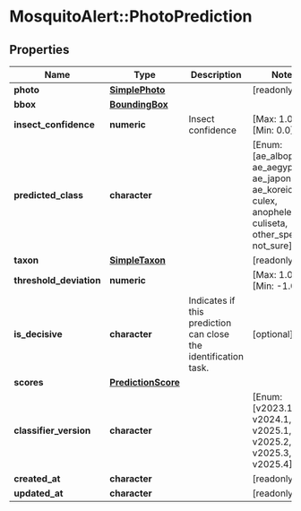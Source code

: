 # MosquitoAlert::PhotoPrediction


## Properties
Name | Type | Description | Notes
------------ | ------------- | ------------- | -------------
**photo** | [**SimplePhoto**](SimplePhoto.md) |  | [readonly] 
**bbox** | [**BoundingBox**](BoundingBox.md) |  | 
**insect_confidence** | **numeric** | Insect confidence | [Max: 1.0] [Min: 0.0] 
**predicted_class** | **character** |  | [Enum: [ae_albopictus, ae_aegypti, ae_japonicus, ae_koreicus, culex, anopheles, culiseta, other_species, not_sure]] 
**taxon** | [**SimpleTaxon**](SimpleTaxon.md) |  | [readonly] 
**threshold_deviation** | **numeric** |  | [Max: 1.0] [Min: -1.0] 
**is_decisive** | **character** | Indicates if this prediction can close the identification task. | [optional] 
**scores** | [**PredictionScore**](PredictionScore.md) |  | 
**classifier_version** | **character** |  | [Enum: [v2023.1, v2024.1, v2025.1, v2025.2, v2025.3, v2025.4]] 
**created_at** | **character** |  | [readonly] 
**updated_at** | **character** |  | [readonly] 


